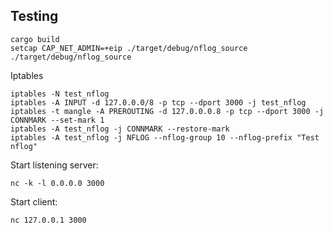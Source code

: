 ## Testing

```shell
cargo build
setcap CAP_NET_ADMIN=+eip ./target/debug/nflog_source
./target/debug/nflog_source
```

Iptables
```shell
iptables -N test_nflog
iptables -A INPUT -d 127.0.0.0/8 -p tcp --dport 3000 -j test_nflog
iptables -t mangle -A PREROUTING -d 127.0.0.0.8 -p tcp --dport 3000 -j CONNMARK --set-mark 1
iptables -A test_nflog -j CONNMARK --restore-mark
iptables -A test_nflog -j NFLOG --nflog-group 10 --nflog-prefix "Test nflog"
```

Start listening server:
```shell
nc -k -l 0.0.0.0 3000
```

Start client:
```shell
nc 127.0.0.1 3000
```